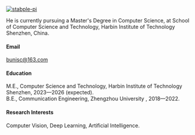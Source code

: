 

[![stabple-pi](https://img.shields.io/badge/senli1073-github-blue?logo=github)](https://github.com/staple-pi)

He is currently pursuing a Master's Degree in Computer Science, at School of Computer Science and Technology, Harbin Institute of Technology Shenzhen, China.

#### Email
bunisc@163.com

#### Education
M.E., Computer Science and Technology, Harbin Institute of Technology Shenzhen, 2023—2026 (expected).\
B.E., Communication Engineering, Zhengzhou University , 2018—2022.

#### Research Interests
Computer Vision, Deep Learning, Artificial Intelligence.

